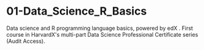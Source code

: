 # 01-Data_Science_R_Basics
Data science and R programming language basics, powered by edX . First course in HarvardX's multi-part Data Science Professional Certificate series (Audit Access).
